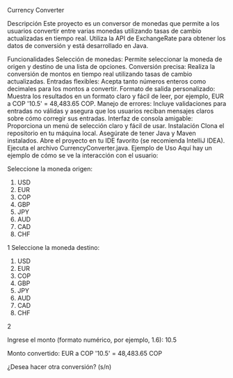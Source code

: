 Currency Converter

Descripción
Este proyecto es un conversor de monedas que permite a los usuarios convertir entre varias monedas utilizando tasas de cambio actualizadas en tiempo real. Utiliza la API de ExchangeRate para obtener los datos de conversión y está desarrollado en Java.

Funcionalidades
Selección de monedas: Permite seleccionar la moneda de origen y destino de una lista de opciones.
Conversión precisa: Realiza la conversión de montos en tiempo real utilizando tasas de cambio actualizadas.
Entradas flexibles: Acepta tanto números enteros como decimales para los montos a convertir.
Formato de salida personalizado: Muestra los resultados en un formato claro y fácil de leer, por ejemplo, EUR a COP '10.5' = 48,483.65 COP.
Manejo de errores: Incluye validaciones para entradas no válidas y asegura que los usuarios reciban mensajes claros sobre cómo corregir sus entradas.
Interfaz de consola amigable: Proporciona un menú de selección claro y fácil de usar.
Instalación
Clona el repositorio en tu máquina local.
Asegúrate de tener Java y Maven instalados.
Abre el proyecto en tu IDE favorito (se recomienda IntelliJ IDEA).
Ejecuta el archivo CurrencyConverter.java.
Ejemplo de Uso
Aquí hay un ejemplo de cómo se ve la interacción con el usuario:


Seleccione la moneda origen:
1. USD
2. EUR
3. COP
4. GBP
5. JPY
6. AUD
7. CAD
8. CHF

1
Seleccione la moneda destino:
1. USD
2. EUR
3. COP
4. GBP
5. JPY
6. AUD
7. CAD
8. CHF

2

Ingrese el monto (formato numérico, por ejemplo, 1.6): 
10.5
   
Monto convertido: EUR a COP '10.5' = 48,483.65 COP

¿Desea hacer otra conversión? (s/n)


